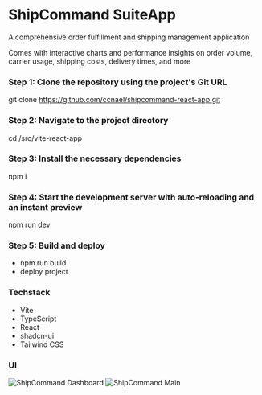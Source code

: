 # ShipCommand SuiteApp
A comprehensive order fulfillment and shipping management application

Comes with interactive charts and performance insights on order volume, carrier usage, shipping costs, delivery times, and more

### Step 1: Clone the repository using the project's Git URL
git clone https://github.com/ccnael/shipcommand-react-app.git

### Step 2: Navigate to the project directory
cd /src/vite-react-app

### Step 3: Install the necessary dependencies
npm i

### Step 4: Start the development server with auto-reloading and an instant preview
npm run dev

### Step 5: Build and deploy
- npm run build 
- deploy project

### Techstack
- Vite
- TypeScript
- React
- shadcn-ui
- Tailwind CSS

### UI
![ShipCommand Dashboard](./src/FileCabinet/SuiteApps/com.ccnael.shipcommand/bundle.assets/shipcommand-charts.png)
![ShipCommand Main](./src/FileCabinet/SuiteApps/com.ccnael.shipcommand/bundle.assets/shipcommand-main.png)